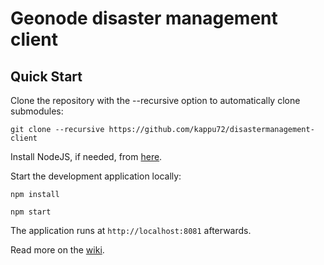 Geonode disaster management client
==========

Quick Start
------------

Clone the repository with the --recursive option to automatically clone submodules:

`git clone --recursive https://github.com/kappu72/disastermanagement-client`

Install NodeJS, if needed, from [here](https://nodejs.org/en/blog/release/v0.12.7/).

Start the development application locally:

`npm install`

`npm start`

The application runs at `http://localhost:8081` afterwards.

Read more on the [wiki](https://github.com/kappu72/disastermanagement-client/wiki).
